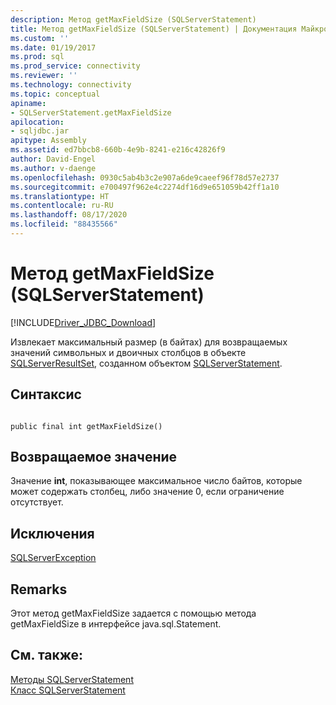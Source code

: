 ```yaml
---
description: Метод getMaxFieldSize (SQLServerStatement)
title: Метод getMaxFieldSize (SQLServerStatement) | Документация Майкрософт
ms.custom: ''
ms.date: 01/19/2017
ms.prod: sql
ms.prod_service: connectivity
ms.reviewer: ''
ms.technology: connectivity
ms.topic: conceptual
apiname:
- SQLServerStatement.getMaxFieldSize
apilocation:
- sqljdbc.jar
apitype: Assembly
ms.assetid: ed7bbcb8-660b-4e9b-8241-e216c42826f9
author: David-Engel
ms.author: v-daenge
ms.openlocfilehash: 0930c5ab4b3c2e907a6de9caeef96f78d57e2737
ms.sourcegitcommit: e700497f962e4c2274df16d9e651059b42ff1a10
ms.translationtype: HT
ms.contentlocale: ru-RU
ms.lasthandoff: 08/17/2020
ms.locfileid: "88435566"
---
```

# <a name="getmaxfieldsize-method-sqlserverstatement"></a>Метод getMaxFieldSize (SQLServerStatement)
[!INCLUDE[Driver_JDBC_Download](../../../includes/driver_jdbc_download.md)]

  Извлекает максимальный размер (в байтах) для возвращаемых значений символьных и двоичных столбцов в объекте [SQLServerResultSet](../../../connect/jdbc/reference/sqlserverresultset-class.md), созданном объектом [SQLServerStatement](../../../connect/jdbc/reference/sqlserverstatement-class.md).  
  
## <a name="syntax"></a>Синтаксис  
  
```  
  
public final int getMaxFieldSize()  
```  
  
## <a name="return-value"></a>Возвращаемое значение  
 Значение **int**, показывающее максимальное число байтов, которые может содержать столбец, либо значение 0, если ограничение отсутствует.  
  
## <a name="exceptions"></a>Исключения  
 [SQLServerException](../../../connect/jdbc/reference/sqlserverexception-class.md)  
  
## <a name="remarks"></a>Remarks  
 Этот метод getMaxFieldSize задается с помощью метода getMaxFieldSize в интерфейсе java.sql.Statement.  
  
## <a name="see-also"></a>См. также:  
 [Методы SQLServerStatement](../../../connect/jdbc/reference/sqlserverstatement-methods.md)   
 [Класс SQLServerStatement](../../../connect/jdbc/reference/sqlserverstatement-class.md)  
  
  
